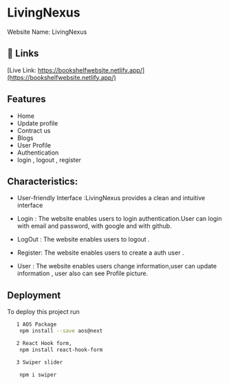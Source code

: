   #      LivingNexus

Website Name: LivingNexus


## 🔗 Links
[Live Link: https://bookshelfwebsite.netlify.app/](https://bookshelfwebsite.netlify.app/)



## Features

- Home
- Update profile
- Contract us
- Blogs
- User Profile
- Authentication
- login , logout , register


## Characteristics:


- User-friendly Interface :LivingNexus provides a clean and intuitive interface



- Login :  The website enables users to login authentication.User can login with email and password, with google and with github.


- LogOut :  The website enables users to logout .

- Register:  The website enables users to create a auth user .

- User :  The website enables users change information,user can update information , user also can see Profile picture.

 

## Deployment

To deploy this project run

```bash
   1 AOS Package
    npm install --save aos@next
```
```bash
   2 React Hook form,
    npm install react-hook-form
```
```bash
   3 Swiper slider

    npm i swiper
```

